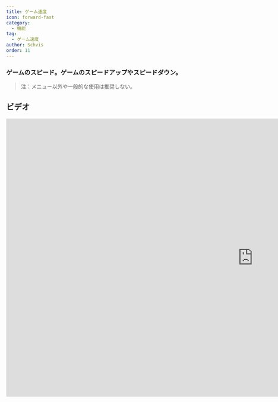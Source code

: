 ```yaml
---
title: ゲーム速度
icon: forward-fast
category:
  - 機能
tag:
  - ゲーム速度
author: Schvis
order: 11
---
```


### ゲームのスピード。ゲームのスピードアップやスピードダウン。

>注：メニュー以外や一般的な使用は推奨しない。

## ビデオ

<div class="iframe-container"><iframe width="1328" height="747" src="https://www.youtube.com/embed/MzXhudYkaDg?list=PL5eI1Tb64p56g27qfYk7VuFTz4FK6YrKa" title="Korepi - Game Speed" frameborder="0" allow="accelerometer; autoplay; clipboard-write; encrypted-media; gyroscope; picture-in-picture; web-share" referrerpolicy="strict-origin-when-cross-origin" allowfullscreen></iframe></div>
